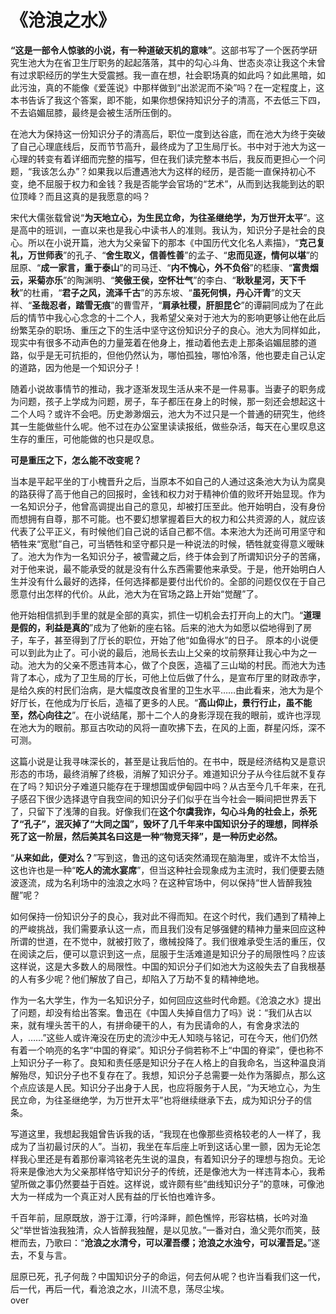 # 《沧浪之水》

 **“这是一部令人惊骇的小说，有一种道破天机的意味”**。这部书写了一个医药学研究生池大为在省卫生厅职务的起起落落，其中的勾心斗角、世态炎凉让我这个未曾有过求职经历的学生大受震撼。我一直在想，社会职场真的如此吗？如此黑暗，如此污浊，真的不能像《爱莲说》中那样做到“出淤泥而不染”吗？在一定程度上，这本书告诉了我这个答案，即不能，如果你想保持知识分子的清高，不去低三下四，不去谄媚屈膝，最终是会被生活所压倒的。

在池大为保持这一份知识分子的清高后，职位一度到达谷底，而在池大为终于突破了自己心理底线后，反而节节高升，最终成为了卫生局厅长。书中对于池大为这一心理的转变有着详细而完整的描写，但在我们读完整本书后，我反而更担心一个问题，“我该怎么办”？如果我以后遭遇池大为这样的经历，是否能一直保持初心不变，绝不屈服于权力和金钱？我是否能学会官场的“艺术”，从而到达我能到达的职位顶峰？而且这真的是我愿意的吗？

宋代大儒张载曾说“**为天地立心，为生民立命，为往圣继绝学，为万世开太平**”。这是高中的班训，一直以来也是我心中读书人的准则。我认为，知识分子是社会的良心。所以在小说开篇，池大为父亲留下的那本《中国历代文化名人素描》，“**克己复礼，万世师表**”的孔子、“**舍生取义，信善性善**”的孟子、“**忠而见逐，情何以堪**”的屈原、“**成一家言，重于泰山**”的司马迁、“**内不愧心，外不负俗**”的嵇康、“**富贵烟云，采菊亦乐**”的陶渊明、“**笑傲王侯，空怀壮气**”的李白、“**耿耿星河，天下千秋**”的杜甫，“**君子之风，流泽千古**”的苏东坡、“**虽死何惧，丹心汗青**”的文天祥、“**圣哉忍者，踏雪无痕**”的曹雪芹，“**肩承社稷，肝胆昆仑**”的谭嗣同成为了在此后的情节中我心心念念的十二个人，我希望父亲对于池大为的影响更够让他在此后纷繁芜杂的职场、重压之下的生活中坚守这份知识分子的良心。池大为同样如此，现实中有很多不动声色的力量笼着在他身上，推动着他去走上那条谄媚屈膝的道路，似乎是无可抗拒的，但他仍然认为，哪怕孤独，哪怕冷落，他也要走自己认定的道路，因为他是一个知识分子！

随着小说故事情节的推动，我才逐渐发现生活从来不是一件易事。当妻子的职务成为问题，孩子上学成为问题，房子，车子都压在身上的时候，那一刻还会想起这十二个人吗？或许不会吧。历史渺渺烟云，池大为不过只是一个普通的研究生，他终其一生能做些什么呢。他不过在办公室里读读报纸，做些杂活，每天在心里叹息这生存的重压，可他能做的也只是叹息。

**可是重压之下，怎么能不改变呢？**

当本是平起平坐的丁小槐晋升之后，当原本不如自己的人通过这条池大为认为腐臭的路获得了高于他自己的回报时，金钱和权力对于精神价值的败坏开始显现。作为一名知识分子，他曾高调提出自己的意见，却被打压至此。他开始明白，没有身份而想拥有自尊，那不可能。也不要幻想掌握着巨大的权力和公共资源的人，就应该代表了公平正义，有时候他们自己说的话自己都不信。本来池大为还尚可用坚守和牺牲来“宽慰”自己，可当牺牲和坚守都只是一种说法的时候，牺牲就变得意义暧昧了。池大为作为一名知识分子，被雪藏之后，终于体会到了所谓知识分子的苦痛，对于他来说，最不能承受的就是没有什么东西需要他来承受。于是，他开始明白人生并没有什么最好的选择，任何选择都是要付出代价的。全部的问题仅仅在于自己愿意付出怎样的代价。从此，池大为在官场之路上开始“觉醒”了。

他开始相信抓到手里的就是全部的真实，抓住一切机会去打开向上的大门。“**道理是假的，利益是真的**”成为了他新的座右铭。后来的池大为如愿以偿地得到了房子，车子，甚至得到了厅长的职位，开始了他“如鱼得水”的日子。
原本的小说便可以到此为止了。可小说的最后，池局长去山上父亲的坟前祭拜让我心中为之一动。池大为的父亲不愿违背本心，做了个良医，造福了三山坳的村民。而池大为违背了本心，成为了卫生局的厅长，可他上位后做了什么，是宣布厅里的财政赤字，是给久疾的村民们治病，是大幅度改良省里的卫生水平……由此看来，池大为是个好厅长，在他成为厅长后，造福了更多的人民。“**高山仰止，景行行止，虽不能至，然心向往之**”。在小说结尾，那十二个人的身影浮现在我的眼前，或许也浮现在池大为的眼前。那亘古吹动的风将一直吹拂下去，在风的上面，群星闪烁，深不可测。

这篇小说是让我寻味深长的，甚至是让我后怕的。在书中，既是经济结构又是意识形态的市场，最终消解了终极，消解了知识分子。难道知识分子从今往后就不复存在了吗？知识分子难道只能存在于理想国或伊甸园中吗？从古至今几千年来，在孔子感召下很少选择退守自我空间的知识分子们似乎在当今社会一瞬间把世界丢下了，只留下了浅薄的自我。好像我们在**这个尔虞我诈，勾心斗角的社会上，杀死了“孔子”，泯灭掉了“大同之国”，毁坏了几千年来中国知识分子的理想，同样杀死了这一阶层，然后美其名曰这是一种“物竞天择”，是一种历史必然。**

“**从来如此，便对么？**”写到这，鲁迅的这句话突然涌现在脑海里，或许不太恰当，这也许也是一种“**吃人的流水宴席**”，但当这种社会现象成为主流时，我们便要去随波逐流，成为名利场中的浊浪之水吗？在这种官场中，何以保持“世人皆醉我独醒”呢？

如何保持一份知识分子的良心，我对此不得而知。在这个时代，我们遇到了精神上的严峻挑战，我们需要承认这一点，而且我们没有足够强健的精神力量来回应这种所谓的世道，在不觉中，就被打败了，缴械投降了。我们很难承受生活的重压，仅在阅读之后，便可以意识到这一点，屈服于生活难道是知识分子的局限性吗？应该这样说，这是大多数人的局限性。中国的知识分子们如池大为这般失去了自我根基的人有多少呢？他们解放了自己，却陷入了万劫不复的精神绝地。

作为一名大学生，作为一名知识分子，如何回应这些时代命题。《沧浪之水》提出了问题，却没有给出答案。鲁迅在《中国人失掉自信力了吗》说：“我们从古以来，就有埋头苦干的人，有拼命硬干的人，有为民请命的人，有舍身求法的人，……”这些人或许淹没在历史的流沙中无人知晓与铭记，可在今天，他们仍然有着一个响亮的名字“中国的脊梁”。知识分子倘若称不上“中国的脊梁”，便也称不上知识分子一称了。良知和责任感是知识分子在人格上的自我命名，当这种温良消解殆尽，知识分子也不复存在了。我想，知识分子总需要一处作为落脚点，那么这个点应该是人民。知识分子出身于人民，也应将服务于人民，“为天地立心，为生民立命，为往圣继绝学，为万世开太平”也将继续继承下去，成为知识分子的信条。

写道这里，我想起我姐曾告诉我的话，“我现在也像那些资格较老的人一样了，我成为了当初最讨厌的人”。当初，我坐在车后座上听到这话心里一颤，因为无论怎样我心里还是有着那份辜鸿铭老先生说的温良，有着知识分子的理想与抱负。无论将来是像池大为父亲那样恪守知识分子的传统，还是像池大为一样违背本心，我希望所做之事仍然要益于百姓。这样说，或许颇有些“曲线知识分子”的意味，可像池大为一样成为一个真正对人民有益的厅长怕也难许多。

千百年前，屈原既放，游于江潭，行吟泽畔，颜色憔悴，形容枯槁，长吟对渔父“举世皆浊我独清，众人皆醉我独醒，是以见放。”一番对白，渔父莞尔而笑，鼓枻而去，乃歌曰：“**沧浪之水清兮，可以濯吾缨；沧浪之水浊兮，可以濯吾足。**”遂去，不复与言。

屈原已死，孔子何哉？中国知识分子的命运，何去何从呢？也许当看我们这一代，后一代，再后一代，看沧浪之水，川流不息，荡尽尘埃。  
over